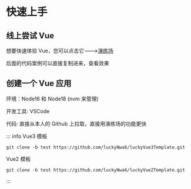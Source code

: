 # 快速上手

## 线上尝试 Vue

想要快速体验 Vue，您可以点击它--->[演练场](https://play.vuejs.org/#eNp9kVFLwzAQx7/KeS9TmBuiT6MOVAbqg4oKvuSltLeuM01CcpmF0u/utaXVhzEISe7/vyS/yzV459ziEAlXmITMl47XylDtrGfIaZtGzdAoA5CnnJ5fDHsATxy9GSOAKhQrmD2S1ha+rNf52Wyw2m6RSUaynB6QgKlyOmWSCCDZXa2bprsF2jZZStSrpXGR4XBZ2Zz0rULxFYqVLKfTOEcOmTXbsljsgzVSRw+lMLOVKzX5V8elNUHhasRVmArnz3OvsY80H/VsR9n3EX0f6k5T+OYpkD+Qwsnj1BfEg735eKFa9pMp5FFL9gnznYLVsWMc0u6jyQX7X15P+1R1PSlN8Rk2NZMJY1EdaP/Jfb5CaebDidL/cK8XN2NzsP0F+HSp8w==)

后面的代码案例可以直接复制进来，查看效果

## 创建一个 Vue 应用

环境：Node16 和 Node18 (nvm 来管理)

开发工具: VSCode

代码: 直接从本人的 Github 上拉取，直接用演练场的功能更快

::: info
Vue3 模板

```shell
git clone -b test https://github.com/luckyNwa6/luckyVue3Template.git
```

Vue2 模板

```shell
git clone -b test https://github.com/luckyNwa6/luckyVue2Template.git
```

:::
